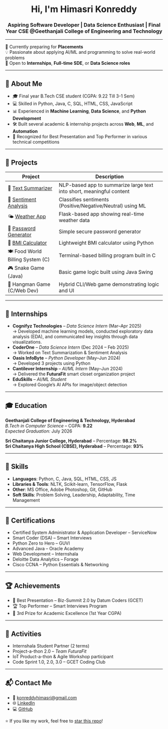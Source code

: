 
<h1 align="center">Hi, I'm Himasri Konreddy</h1>
<h3 align="center">Aspiring Software Developer | Data Science Enthusiast | 
  Final Year CSE @Geethanjali College of Engineering and Technology</h3>

---

🎯 Currently preparing for **Placements**  
💡 Passionate about applying AI/ML and programming to solve real-world problems  
💬 Open to **Internships**, **Full-time SDE**, or **Data Science roles**

---

## 💼 About Me

- 🎓 Final year B.Tech CSE student (CGPA: 9.22 Till 3-1 Sem)
- 💻 Skilled in Python, Java, C, SQL, HTML, CSS, JavaScript
- 📊 Experienced in **Machine Learning**, **Data Science**, and **Python Development**
- 🛠️ Built several academic & internship projects across **Web**, **ML**, and **Automation**
- 🎤 Recognized for Best Presentation and Top Performer in various technical competitions

---

## 🌟 Projects

| Project | Description |
|--------|-------------|
| 📝 [Text Summarizer](https://github.com/konreddyhimasri/text-summarizer) | NLP-based app to summarize large text into short, meaningful content |
| 💬 [Sentiment Analysis](https://github.com/konreddyhimasri/sentiment-analysis) | Classifies sentiments (Positive/Negative/Neutral) using ML |
| 🌤️ [Weather App](https://github.com/konreddyhimasri/weather-app) | Flask-based app showing real-time weather data |
| 🔐 [Password Generator](https://github.com/konreddyhimasri/random-password-generator) | Simple secure password generator |
| 🧮 [BMI Calculator](https://github.com/konreddyhimasri/bmi-calculator) | Lightweight BMI calculator using Python |
| 🍽️ Food World Billing System (C) | Terminal-based billing program built in C |
| 🎮 Snake Game (Java) | Basic game logic built using Java Swing |
| 🎲 Hangman Game (C/Web Dev) | Hybrid CLI/Web game demonstrating logic and UI |

---

## 🏢 Internships

- **Cognifyz Technologies** – *Data Science Intern* (Mar–Apr 2025)  
  → Developed machine learning models, conducted exploratory data analysis (EDA), and communicated key insights through data visualizations. 
- **CoderOne** – *Data Science Intern* (Dec 2024 – Feb 2025)  
  → Worked on Text Summarization & Sentiment Analysis  
- **Oasis InfoByte** – *Python Developer* (May–Jun 2024)  
  → Developed 3 projects using Python  
- **Cantilever Internship** – *AI/ML Intern* (May–Jun 2024)  
  → Delivered the **FuturaFit** smart closet organization project  
- **EduSkills** – *AI/ML Student*  
  → Explored Google’s AI APIs for image/object detection  

---

## 🎓 Education

**Geethanjali College of Engineering & Technology, Hyderabad**  
*B.Tech in Computer Science* – CGPA: **9.22**  
*Expected Graduation:* July 2026

**Sri Chaitanya Junior College, Hyderabad** – Percentage: **98.2%**  
**Sri Chaitanya High School (CBSE), Hyderabad** – Percentage: **93%**

---

## 🧠 Skills

- **Languages**: Python, C, Java, SQL, HTML, CSS, JS
- **Libraries & Tools**: NLTK, Scikit-learn, TensorFlow, Flask
- **Other**: MS Office, Adobe Photoshop, Git, GitHub
- **Soft Skills**: Problem Solving, Leadership, Adaptability, Time Management

---

## 📜 Certifications

- Certified System Administrator & Application Developer – ServiceNow 
- Smart Coder (DSA) – Smart Interviews  
- Python Zero to Hero – GUVI  
- Advanced Java – Oracle Academy  
- Web Development – Internshala  
- Deloitte Data Analytics – Forage  
- Cisco CCNA – Python Essentials & Networking

---

## 🏆 Achievements

- 🥇 Best Presentation – Biz-Summit 2.0 by Datum Coders (GCET)  
- 🏆 Top Performer – Smart Interviews Program  
- 🥉 3rd Prize for Academic Excellence (1st Year CGPA)

---

## 🔗 Activities

- Internshala Student Partner (2 terms)  
- Project-a-thon 2.0 – *Team FuturaFit*  
- IoT Product-a-thon & Agile Workshop participant  
- Code Sprint 1.0, 2.0, 3.0 – GCET Coding Club

---

## 📬 Contact Me

- 📧 konreddyhimasri@gmail.com  
- 🌐 [LinkedIn](https://www.linkedin.com/in/konreddy-himasri)  
- 💻 [GitHub](https://github.com/konreddyhimasri)

⭐️ If you like my work, feel free to [star this repo](https://github.com/konreddyhimasri/konreddyhimasri)!

